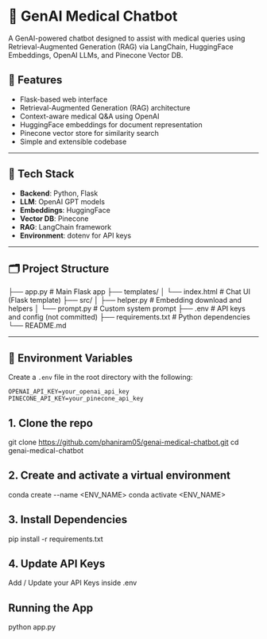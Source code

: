 # 🧠 GenAI Medical Chatbot

A GenAI-powered chatbot designed to assist with medical queries using Retrieval-Augmented Generation (RAG) via LangChain, HuggingFace Embeddings, OpenAI LLMs, and Pinecone Vector DB.

## 🚀 Features

- Flask-based web interface
- Retrieval-Augmented Generation (RAG) architecture
- Context-aware medical Q&A using OpenAI
- HuggingFace embeddings for document representation
- Pinecone vector store for similarity search
- Simple and extensible codebase

---

## 🧱 Tech Stack

- **Backend**: Python, Flask
- **LLM**: OpenAI GPT models
- **Embeddings**: HuggingFace
- **Vector DB**: Pinecone
- **RAG**: LangChain framework
- **Environment**: dotenv for API keys

---

## 🗂️ Project Structure

├── app.py # Main Flask app
├── templates/
│ └── index.html # Chat UI (Flask template)
├── src/
│ ├── helper.py # Embedding download and helpers
│ └── prompt.py # Custom system prompt
├── .env # API keys and config (not committed)
├── requirements.txt # Python dependencies
└── README.md



---

## 🔑 Environment Variables

Create a `.env` file in the root directory with the following:

```env
OPENAI_API_KEY=your_openai_api_key
PINECONE_API_KEY=your_pinecone_api_key
```

## 1. Clone the repo
git clone https://github.com/phaniram05/genai-medical-chatbot.git
cd genai-medical-chatbot

## 2. Create and activate a virtual environment

conda create --name <ENV_NAME>
conda activate <ENV_NAME>

## 3. Install Dependencies

pip install -r requirements.txt


## 4. Update API Keys

Add / Update your API Keys inside .env

## Running the App

python app.py
